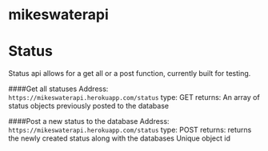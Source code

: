 # mikeswaterapi

Status
======
Status api allows for a get all or a post function, currently built for testing.

####Get all statuses
Address:  `https://mikeswaterapi.herokuapp.com/status`
type:     GET
returns:  An array of status objects previously posted to the database

####Post a new status to the database
Address:  `https://mikeswaterapi.herokuapp.com/status`
type:     POST
returns:  returns the newly created status along with the databases Unique object id
